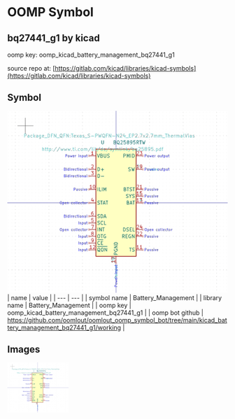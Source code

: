 # OOMP Symbol  
## bq27441_g1  by kicad  
  
oomp key: oomp_kicad_battery_management_bq27441_g1  
  
source repo at: [https://gitlab.com/kicad/libraries/kicad-symbols](https://gitlab.com/kicad/libraries/kicad-symbols)  
## Symbol  
  
[![working.png](working_600.png)](working.png)  
| name | value | 
| --- | --- | 
| symbol name | Battery_Management | 
| library name | Battery_Management | 
| oomp key | oomp_kicad_battery_management_bq27441_g1 | 
| oomp bot github | https://github.com/oomlout/oomlout_oomp_symbol_bot/tree/main/kicad_battery_management_bq27441_g1/working | 
## Images  
  
[![working.png](working_140.png)](working.png)  
